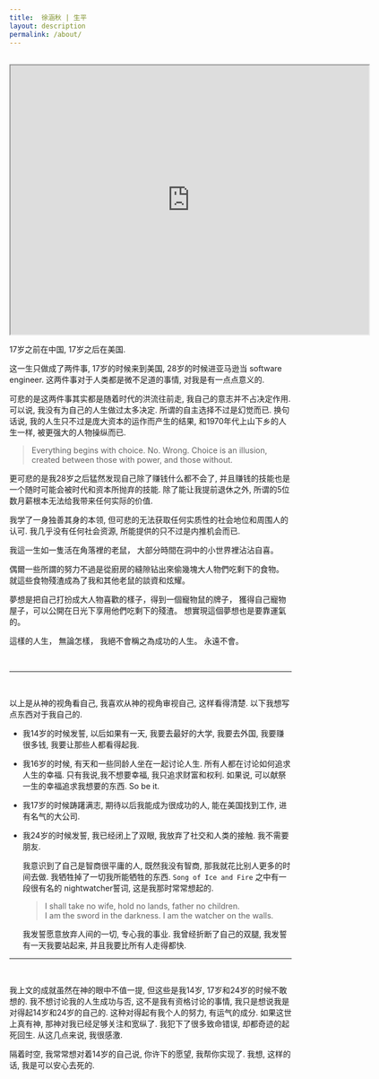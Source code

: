 ```yaml
---
title:  徐涵秋 | 生平
layout: description
permalink: /about/
---
```


<br>

<iframe src="https://drive.google.com/file/d/1gzpxh3neiWnnQuBK6-gNQMcI8zMoVBUY/preview" width="640" height="480" allow="autoplay"></iframe>


17岁之前在中国, 17岁之后在美国. 

这一生只做成了两件事, 17岁的时候来到美国, 28岁的时候进亚马逊当 software engineer. 这两件事对于人类都是微不足道的事情, 对我是有一点点意义的. 

可悲的是这两件事其实都是随着时代的洪流往前走, 我自己的意志并不占决定作用. 可以说, 我没有为自己的人生做过太多决定. 所谓的自主选择不过是幻觉而已.  换句话说, 我的人生只不过是庞大资本的运作而产生的结果, 和1970年代上山下乡的人生一样, 被更强大的人物操纵而已. 

> Everything begins with choice. 
> No. Wrong. Choice is an illusion, created between those with power, and those without. 

更可悲的是我28岁之后猛然发现自己除了赚钱什么都不会了, 并且赚钱的技能也是一个随时可能会被时代和资本所抛弃的技能.  除了能让我提前退休之外, 所谓的5位数月薪根本无法给我带来任何实际的价值. 

我学了一身独善其身的本领, 但可悲的无法获取任何实质性的社会地位和周围人的认可. 我几乎没有任何社会资源, 所能提供的只不过是内推机会而已. 

我這一生如一隻活在角落裡的老鼠， 大部分時間在洞中的小世界裡沾沾自喜。 

偶爾一些所謂的努力不過是從廚房的縫隙钻出來偷幾塊大人物們吃剩下的食物。 就這些食物殘渣成為了我和其他老鼠的談資和炫耀。  

夢想是把自己打扮成大人物喜歡的樣子，得到一個寵物鼠的牌子， 獲得自己寵物屋子，可以公開在日光下享用他們吃剩下的殘渣。  想實現這個夢想也是要靠運氣的。 

這樣的人生， 無論怎樣， 我絕不會稱之為成功的人生。 永遠不會。

<br>

---

<br>


以上是从神的视角看自己, 我喜欢从神的视角审视自己, 这样看得清楚.  以下我想写点东西对于我自己的. 

- 我14岁的时候发誓, 以后如果有一天, 我要去最好的大学, 我要去外国, 我要赚很多钱, 我要让那些人都看得起我. 

- 我16岁的时候, 有天和一些同龄人坐在一起讨论人生. 所有人都在讨论如何追求人生的幸福. 只有我说,我不想要幸福, 我只追求财富和权利. 如果说, 可以献祭一生的幸福追求我想要的东西. So be it. 

- 我17岁的时候踌躇满志, 期待以后我能成为很成功的人, 能在美国找到工作, 进有名气的大公司. 

- 我24岁的时候发誓, 我已经闭上了双眼, 我放弃了社交和人类的接触. 我不需要朋友. 

	我意识到了自己是智商很平庸的人, 既然我没有智商, 那我就花比别人更多的时间去做. 我牺牲掉了一切我所能牺牲的东西. `Song of Ice and Fire` 之中有一段很有名的 nightwatcher誓词, 这是我那时常常想起的. 

	> I shall take no wife, hold no lands, father no children.   
	> I am the sword in the darkness. I am the watcher on the walls.
	
	我发誓愿意放弃人间的一切, 专心我的事业. 我曾经折断了自己的双腿, 我发誓有一天我要站起来, 并且我要比所有人走得都快.

--- 

<br> 

我上文的成就虽然在神的眼中不值一提, 但这些是我14岁, 17岁和24岁的时候不敢想的. 我不想讨论我的人生成功与否, 这不是我有资格讨论的事情, 我只是想说我是对得起14岁和24岁的自己的. 这种对得起有我个人的努力, 有运气的成分. 如果这世上真有神, 那神对我已经足够关注和宽纵了. 我犯下了很多致命错误, 却都奇迹的起死回生.  从这几点来说, 我很感激. 

隔着时空, 我常常想对着14岁的自己说, 你许下的愿望, 我帮你实现了.  我想, 这样的话, 我是可以安心去死的. 

